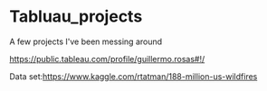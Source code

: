 # Tabluau_projects
A few projects I've been messing around 


https://public.tableau.com/profile/guillermo.rosas#!/

Data set:https://www.kaggle.com/rtatman/188-million-us-wildfires
